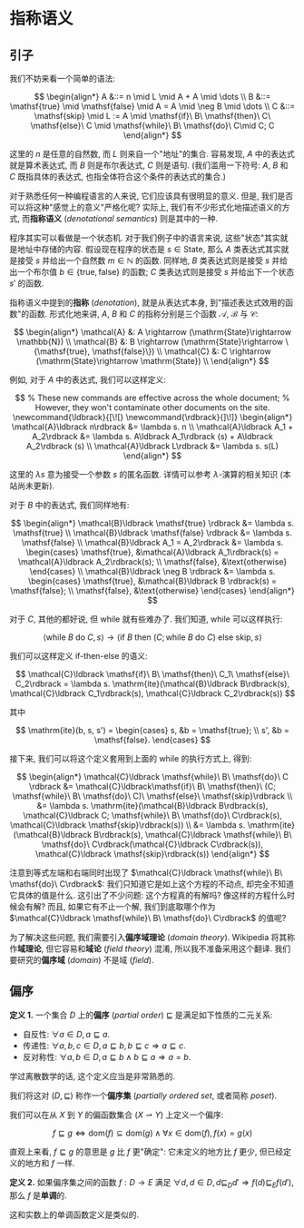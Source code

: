 # 指称语义

## 引子

我们不妨来看一个简单的语法:

$$
\begin{align*}
A &::= n \mid L \mid A + A \mid \dots \\
B &::= \mathsf{true} \mid \mathsf{false} \mid A = A \mid \neg B \mid \dots \\
C &::= \mathsf{skip} \mid L := A \mid \mathsf{if}\ B\ \mathsf{then}\ C\ \mathsf{else}\ C \mid \mathsf{while}\ B\ \mathsf{do}\ C\mid C; C
\end{align*}
$$

这里的 $n$ 是任意的自然数, 而 $L$ 则来自一个"地址"的集合. 容易发现, $A$ 中的表达式就是算术表达式, 而 $B$ 则是布尔表达式, $C$ 则是语句. (我们滥用一下符号: $A$, $B$ 和 $C$ 既指具体的表达式, 也指全体符合这个条件的表达式的集合.)

对于熟悉任何一种编程语言的人来说, 它们应该具有很明显的意义. 但是, 我们是否可以将这种"感觉上的意义"严格化呢? 实际上, 我们有不少形式化地描述语义的方式, 而**指称语义** (*denotational semantics*) 则是其中的一种.

程序其实可以看做是一个状态机. 对于我们例子中的语言来说, 这些"状态"其实就是地址中存储的内容. 假设现在程序的状态是 $s\in \mathrm{State}$, 那么 $A$ 类表达式其实就是接受 $s$ 并给出一个自然数 $m\in \mathbb{N}$ 的函数. 同样地, $B$ 类表达式则是接受 $s$ 并给出一个布尔值 $b\in \{\mathsf{true}, \mathsf{false}\}$ 的函数; $C$ 类表达式则是接受 $s$ 并给出下一个状态 $s'$ 的函数.

指称语义中提到的**指称** (*denotation*), 就是从表达式本身, 到"描述表达式效用的函数"的函数. 形式化地来讲, $A$, $B$ 和 $C$ 的指称分别是三个函数 $\mathcal{A}$, $\mathcal{B}$ 与 $\mathcal{C}$:

$$
\begin{align*}
\mathcal{A} &: A \rightarrow (\mathrm{State}\rightarrow \mathbb{N}) \\
\mathcal{B} &: B \rightarrow (\mathrm{State}\rightarrow \{\mathsf{true}, \mathsf{false}\}) \\
\mathcal{C} &: C \rightarrow (\mathrm{State}\rightarrow \mathrm{State}) \\
\end{align*}
$$

例如, 对于 $A$ 中的表达式, 我们可以这样定义:

$$
% These new commands are effective across the whole document;
% However, they won't contaminate other documents on the site.
\newcommand{\ldbrack}{[\![}
\newcommand{\rdbrack}{]\!]}
\begin{align*}
\mathcal{A}\ldbrack n\rdbrack &= \lambda s. n \\
\mathcal{A}\ldbrack A_1 + A_2\rdbrack &= \lambda s. A\ldbrack A_1\rdbrack (s) + A\ldbrack A_2\rdbrack (s) \\
\mathcal{A}\ldbrack L\rdbrack &= \lambda s. s(L)
\end{align*}
$$

这里的 $\lambda s$ 意为接受一个参数 $s$ 的匿名函数. 详情可以参考 $\lambda$-演算的相关知识 (本站尚未更新).

对于 $B$ 中的表达式, 我们同样地有:

$$
\begin{align*}
\mathcal{B}\ldbrack \mathsf{true} \rdbrack &= \lambda s. \mathsf{true} \\
\mathcal{B}\ldbrack \mathsf{false} \rdbrack &= \lambda s. \mathsf{false} \\
\mathcal{B}\ldbrack A_1 = A_2\rdbrack &= \lambda s.
\begin{cases}
\mathsf{true}, &\mathcal{A}\ldbrack A_1\rdbrack(s) = \mathcal{A}\ldbrack A_2\rdbrack(s); \\
\mathsf{false}, &\text{otherwise}
\end{cases} \\
\mathcal{B}\ldbrack \neg B \rdbrack &= \lambda s.
\begin{cases}
\mathsf{true}, &\mathcal{B}\ldbrack B \rdbrack(s) = \mathsf{false}; \\
\mathsf{false}, &\text{otherwise}
\end{cases}
\end{align*}
$$

对于 $C$, 其他的都好说, 但 while 就有些难办了. 我们知道, while 可以这样执行:

$$
\langle \mathsf{while}\ B\ \mathsf{do}\ C, s \rangle \rightarrow \langle \mathsf{if}\ B\ \mathsf{then}\ (C; \mathsf{while}\ B\ \mathsf{do}\ C)\ \mathsf{else}\ \mathsf{skip}, s \rangle
$$

我们可以这样定义 if-then-else 的语义:

$$
\mathcal{C}\ldbrack \mathsf{if}\ B\ \mathsf{then}\ C_1\ \mathsf{else}\ C_2\rdbrack = \lambda s. \mathrm{ite}(\mathcal{B}\ldbrack B\rdbrack(s), \mathcal{C}\ldbrack C_1\rdbrack(s), \mathcal{C}\ldbrack C_2\rdbrack(s))
$$

其中

$$
\mathrm{ite}(b, s, s') = 
\begin{cases}
s, &b = \mathsf{true}; \\
s', &b = \mathsf{false}.
\end{cases}
$$

接下来, 我们可以将这个定义套用到上面的 while 的执行方式上, 得到:

$$
\begin{align*}
\mathcal{C}\ldbrack \mathsf{while}\ B\ \mathsf{do}\ C \rdbrack
&= \mathcal{C}\ldbrack\mathsf{if}\ B\ \mathsf{then}\ (C; \mathsf{while}\ B\ \mathsf{do}\ C)\ \mathsf{else}\ \mathsf{skip}\rdbrack \\
&= \lambda s. \mathrm{ite}(\mathcal{B}\ldbrack B\rdbrack(s), \mathcal{C}\ldbrack C; \mathsf{while}\ B\ \mathsf{do}\ C\rdbrack(s), \mathcal{C}\ldbrack \mathsf{skip}\rdbrack(s)) \\
&= \lambda s. \mathrm{ite}(\mathcal{B}\ldbrack B\rdbrack(s), \mathcal{C}\ldbrack \mathsf{while}\ B\ \mathsf{do}\ C\rdbrack(\mathcal{C}\ldbrack C\rdbrack(s)), \mathcal{C}\ldbrack \mathsf{skip}\rdbrack(s))
\end{align*}
$$

注意到等式左端和右端同时出现了 $\mathcal{C}\ldbrack \mathsf{while}\ B\ \mathsf{do}\ C\rdbrack$: 我们只知道它是如上这个方程的不动点, 却完全不知道它具体的值是什么. 这引出了不少问题: 这个方程真的有解吗? 像这样的方程什么时候会有解? 而且, 如果它有不止一个解, 我们到底取哪个作为 $\mathcal{C}\ldbrack \mathsf{while}\ B\ \mathsf{do}\ C\rdbrack$ 的值呢? 

为了解决这些问题, 我们需要引入**偏序域理论** (*domain theory*). Wikipedia 将其称作**域理论**, 但它容易和**域论** (*field theory*) 混淆, 所以我不准备采用这个翻译. 我们要研究的**偏序域** (*domain*) 不是域 (*field*).

## 偏序

**定义 1.** 一个集合 $D$ 上的**偏序** (*partial order*) $\sqsubseteq$ 是满足如下性质的二元关系:

- 自反性: $\forall a\in D, a\sqsubseteq a$.
- 传递性: $\forall a,b,c\in D, a\sqsubseteq b, b\sqsubseteq c \Longrightarrow a\sqsubseteq c$.
- 反对称性: $\forall a,b\in D, a\sqsubseteq b \land b\sqsubseteq a\Longrightarrow a = b$.

学过离散数学的话, 这个定义应当是非常熟悉的.

我们将这对 $(D,\sqsubseteq)$ 称作一个**偏序集** (*partially ordered set*, 或者简称 *poset*).

我们可以在从 $X$ 到 $Y$ 的偏函数集合 $(X\rightharpoonup Y)$ 上定义一个偏序:

$$
f \sqsubseteq g \Longleftrightarrow \mathrm{dom}(f)\subseteq \mathrm{dom}(g)\land \forall x\in \mathrm{dom}(f), f(x) = g(x)
$$

直观上来看, $f\sqsubseteq g$ 的意思是 $g$ 比 $f$ 更"确定": 它未定义的地方比 $f$ 更少, 但已经定义的地方和 $f$ 一样.

**定义 2.** 如果偏序集之间的函数 $f: D\to E$ 满足 $\forall d, d\in D, d\sqsubseteq_D d' \Longrightarrow f(d)\sqsubseteq_E f(d')$, 那么 $f$ 是**单调**的.

这和实数上的单调函数定义是类似的.


